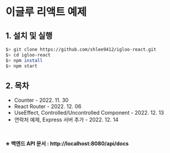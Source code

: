 # 이글루 리액트 예제
## 1. 설치 및 실행
```bash
$> git clone https://github.com/shlee9412/igloo-react.git
$> cd igloo-react
$> npm install
$> npm start
```
## 2. 목차
- Counter - 2022. 11. 30
- React Router - 2022. 12. 06
- UseEffect, Controlled/Uncontrolled Component - 2022. 12. 13
- 연락처 예제, Express 서버 추가 - 2022. 12. 14

<br />

**※ 백엔드 API 문서 : http://localhost:8080/api/docs**